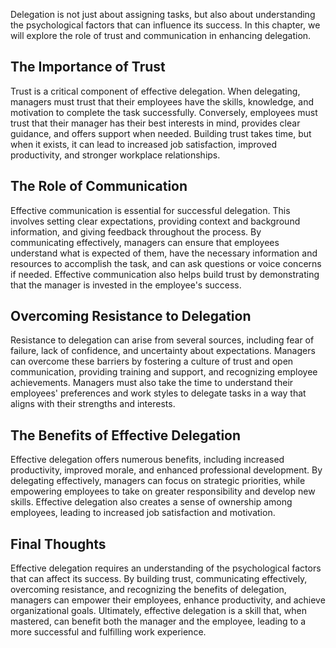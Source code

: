 
Delegation is not just about assigning tasks, but also about understanding the psychological factors that can influence its success. In this chapter, we will explore the role of trust and communication in enhancing delegation.

The Importance of Trust
-----------------------

Trust is a critical component of effective delegation. When delegating, managers must trust that their employees have the skills, knowledge, and motivation to complete the task successfully. Conversely, employees must trust that their manager has their best interests in mind, provides clear guidance, and offers support when needed. Building trust takes time, but when it exists, it can lead to increased job satisfaction, improved productivity, and stronger workplace relationships.

The Role of Communication
-------------------------

Effective communication is essential for successful delegation. This involves setting clear expectations, providing context and background information, and giving feedback throughout the process. By communicating effectively, managers can ensure that employees understand what is expected of them, have the necessary information and resources to accomplish the task, and can ask questions or voice concerns if needed. Effective communication also helps build trust by demonstrating that the manager is invested in the employee's success.

Overcoming Resistance to Delegation
-----------------------------------

Resistance to delegation can arise from several sources, including fear of failure, lack of confidence, and uncertainty about expectations. Managers can overcome these barriers by fostering a culture of trust and open communication, providing training and support, and recognizing employee achievements. Managers must also take the time to understand their employees' preferences and work styles to delegate tasks in a way that aligns with their strengths and interests.

The Benefits of Effective Delegation
------------------------------------

Effective delegation offers numerous benefits, including increased productivity, improved morale, and enhanced professional development. By delegating effectively, managers can focus on strategic priorities, while empowering employees to take on greater responsibility and develop new skills. Effective delegation also creates a sense of ownership among employees, leading to increased job satisfaction and motivation.

Final Thoughts
--------------

Effective delegation requires an understanding of the psychological factors that can affect its success. By building trust, communicating effectively, overcoming resistance, and recognizing the benefits of delegation, managers can empower their employees, enhance productivity, and achieve organizational goals. Ultimately, effective delegation is a skill that, when mastered, can benefit both the manager and the employee, leading to a more successful and fulfilling work experience.
